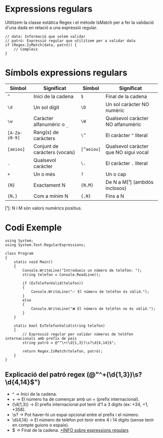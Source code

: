 # Expressions regulars
Utilitzem la classe estàtica Regex i el mètode IsMatch per a fer la validació d'una dada en relació a una expressió regular.  
```CSharp
// data: Informació que volem validar
// patró: Expressió regular que utilitzem per a validar data
if (Regex.IsMatch(data, patró)) {   
    // Compleix
} 
```
# Símbols expressions regulars
| **Símbol**      | **Significat**                     | **Símbol**      | **Significat**                      |
|----------------|---------------------------------|----------------|----------------------------------|
| `^`           | Inici de la cadena             | `$`           | Final de la cadena              |
| `\d`          | Un sol dígit                   | `\D`          | Un sol caràcter NO numèric      |
| `\w`          | Caràcter alfanumèric o `_`     | `\W`          | Qualsevol caràcter NO alfanumèric |
| `[A-Za-z0-9]` | Rang(s) de caràcters           | `\^`          | El caràcter `^` literal        |
| `[aeiou]`     | Conjunt de caràcters (vocals)  | `[^aeiou]`    | Qualsevol caràcter que NO sigui vocal |
| `.`           | Qualsevol caràcter             | `\.`          | El caràcter `.` literal        |
| `+`         | Un o més              | `?`         | Un o cap         |
| `{N}`       | Exactament N       | `{N,M}`     | De N a M[¹] (ambdós inclosos)   |
| `{N,}`      | Com a mínim N      | `{,N}`      | Fins a N      |
[¹]: N i M són valors numèrics positius.

# Codi Exemple
```CSharp
using System;
using System.Text.RegularExpressions;

class Program
{
    static void Main()
    {
        Console.WriteLine("Introdueix un número de telèfon: ");
        string telefon = Console.ReadLine();

        if (EsTelefonValid(telefon))
        {
            Console.WriteLine("✅ El número de telèfon és vàlid.");
        }
        else
        {
            Console.WriteLine("❌ El número de telèfon no és vàlid.");
        }
    }

    static bool EsTelefonValid(string telefon)
    {
        // Expressió regular per validar números de telèfon internacionals amb prefix de país
        string patró = @"^\+(\d{1,3})\s?\d{4,14}$";

        return Regex.IsMatch(telefon, patró);
    }
}
```
## Explicació del patró regex (@"^\+(\d{1,3})\s?\d{4,14}$")
* ^ → Inici de la cadena.
* \+ → El número ha de començar amb un + (prefix internacional).
* (\d{1,3}) → El prefix internacional pot tenir d’1 a 3 dígits (ex: +34, +1, +358).
* \s? → Pot haver-hi un espai opcional entre el prefix i el número.
* \d{4,14} → El número de telèfon pot tenir entre 4 i 14 dígits (sense tenir en compte guions o espais).
* $ → Final de la cadena.
[+INFO sobre expressions regulars](https://www.regular-expressions.info)